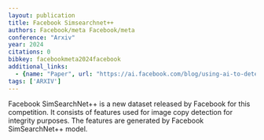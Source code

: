 ```yaml
---
layout: publication
title: Facebook Simsearchnet++
authors: Facebook/meta Facebook/meta
conference: "Arxiv"
year: 2024
citations: 0
bibkey: facebookmeta2024facebook
additional_links:
  - {name: "Paper", url: "https://ai.facebook.com/blog/using-ai-to-detect-covid-19-misinformation-and-exploitative-content"}
tags: ['ARXIV']
---
```

Facebook SimSearchNet++ is a new dataset released by Facebook for this competition. It consists of features used for image copy detection for integrity purposes. The features are generated by Facebook SimSearchNet++ model.
